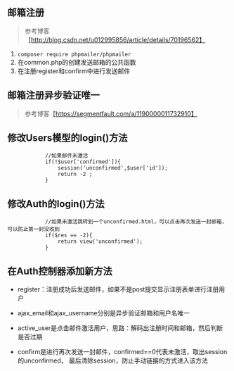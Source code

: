 ## 邮箱注册

> 参考博客【http://blog.csdn.net/u012995856/article/details/70196562】

 1. ``composer require phpmailer/phpmailer``
 2. 在common.php的创建发送邮箱的公共函数
 3. 在注册register和confirm中进行发送邮件
 
## 邮箱注册异步验证唯一

> 参考博客【https://segmentfault.com/a/1190000011732910】

## 修改Users模型的login()方法

```
            //如果邮件未激活
            if(!$user['confirmed']){
                session('unconfirmed',$user['id']);
                return -2 ;
            }
```

## 修改Auth的login()方法

```
            //如果未激活跳转到一个unconfirmed.html，可以点击再次发送一封邮箱，可以防止第一封没收到
            if($res == -2){
                return view('unconfirmed');
            }
```
## 在Auth控制器添加新方法

- register：注册成功后发送邮件，如果不是post提交显示注册表单进行注册用户

- ajax_email和ajax_username分别是异步验证邮箱和用户名唯一

- active_user是点击邮件激活用户，思路：解码出注册时间和邮箱，然后判断是否过期

- confirm是进行再次发送一封邮件，confirmed==0代表未激活，取出session的unconfirmed，
最后清除session，防止手动链接的方式进入该方法
